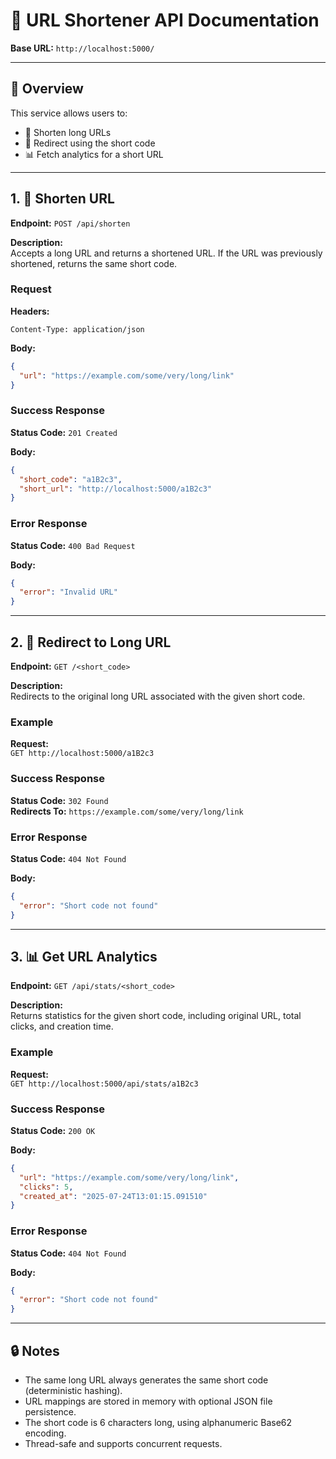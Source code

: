 # 📘 URL Shortener API Documentation

**Base URL:** `http://localhost:5000/`

---

## 📌 Overview

This service allows users to:

- 🔗 Shorten long URLs
- 🔁 Redirect using the short code
- 📊 Fetch analytics for a short URL

---

## 1. 🔗 Shorten URL

**Endpoint:** `POST /api/shorten`

**Description:**\
Accepts a long URL and returns a shortened URL. If the URL was previously shortened, returns the same short code.

### Request

**Headers:**

```
Content-Type: application/json
```

**Body:**

```json
{
  "url": "https://example.com/some/very/long/link"
}
```

### Success Response

**Status Code:** `201 Created`

**Body:**

```json
{
  "short_code": "a1B2c3",
  "short_url": "http://localhost:5000/a1B2c3"
}
```

### Error Response

**Status Code:** `400 Bad Request`

**Body:**

```json
{
  "error": "Invalid URL"
}
```

---

## 2. 🔁 Redirect to Long URL

**Endpoint:** `GET /<short_code>`

**Description:**\
Redirects to the original long URL associated with the given short code.

### Example

**Request:**\
`GET http://localhost:5000/a1B2c3`

### Success Response

**Status Code:** `302 Found`\
**Redirects To:** `https://example.com/some/very/long/link`

### Error Response

**Status Code:** `404 Not Found`

**Body:**

```json
{
  "error": "Short code not found"
}
```

---

## 3. 📊 Get URL Analytics

**Endpoint:** `GET /api/stats/<short_code>`

**Description:**\
Returns statistics for the given short code, including original URL, total clicks, and creation time.

### Example

**Request:**\
`GET http://localhost:5000/api/stats/a1B2c3`

### Success Response

**Status Code:** `200 OK`

**Body:**

```json
{
  "url": "https://example.com/some/very/long/link",
  "clicks": 5,
  "created_at": "2025-07-24T13:01:15.091510"
}
```

### Error Response

**Status Code:** `404 Not Found`

**Body:**

```json
{
  "error": "Short code not found"
}
```

---

## 🔒 Notes

- The same long URL always generates the same short code (deterministic hashing).
- URL mappings are stored in memory with optional JSON file persistence.
- The short code is 6 characters long, using alphanumeric Base62 encoding.
- Thread-safe and supports concurrent requests.

